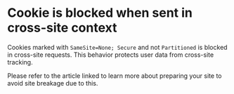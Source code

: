 # Cookie is blocked when sent in cross-site context

Cookies marked with `SameSite=None; Secure` and not `Partitioned` is blocked in cross-site requests.
This behavior protects user data from cross-site tracking.

Please refer to the article linked to learn more about preparing your site to avoid site breakage due to this.
